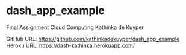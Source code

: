 # dash_app_example

Final Assignment Cloud Computing Kathinka de Kuyper

GitHub URL: https://github.com/kathinkadekuyper/dash_app_example
Heroku URL: https://dash-kathinka.herokuapp.com/
